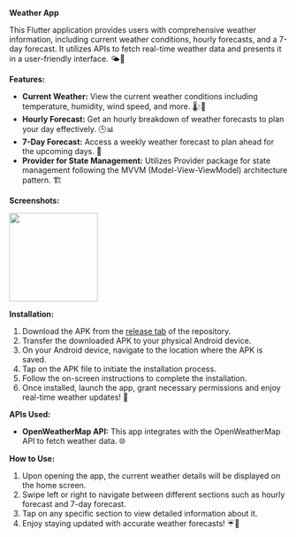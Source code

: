 **Weather App**

This Flutter application provides users with comprehensive weather information, including current weather conditions, hourly forecasts, and a 7-day forecast. It utilizes APIs to fetch real-time weather data and presents it in a user-friendly interface. 🌤️📱

**Features:**

- **Current Weather:** View the current weather conditions including temperature, humidity, wind speed, and more. 🌡️💧💨
- **Hourly Forecast:** Get an hourly breakdown of weather forecasts to plan your day effectively. 🕒📊
- **7-Day Forecast:** Access a weekly weather forecast to plan ahead for the upcoming days. 📅
- **Provider for State Management:** Utilizes Provider package for state management following the MVVM (Model-View-ViewModel) architecture pattern. 🏗️

**Screenshots:**

<img src="https://github.com/TusharSharmaIN/weather_app/assets/32814311/757b2969-ea6c-4cc5-864a-f46dd4e29c1f" width="160">


**Installation:**

1. Download the APK from the [release tab](https://github.com/TusharSharmaIN/weather_app/releases) of the repository.
2. Transfer the downloaded APK to your physical Android device.
3. On your Android device, navigate to the location where the APK is saved.
4. Tap on the APK file to initiate the installation process.
5. Follow the on-screen instructions to complete the installation.
6. Once installed, launch the app, grant necessary permissions and enjoy real-time weather updates! 🚀

**APIs Used:**

- **OpenWeatherMap API:** This app integrates with the OpenWeatherMap API to fetch weather data. 🌐

**How to Use:**

1. Upon opening the app, the current weather details will be displayed on the home screen.
2. Swipe left or right to navigate between different sections such as hourly forecast and 7-day forecast.
3. Tap on any specific section to view detailed information about it.
4. Enjoy staying updated with accurate weather forecasts! ☔🌈
